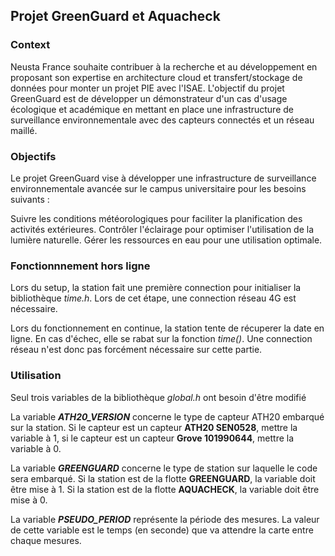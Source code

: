 ## Projet GreenGuard et Aquacheck

### Context

Neusta France souhaite contribuer à la recherche et au développement en proposant son expertise en architecture cloud et transfert/stockage de données pour monter un projet PIE avec l'ISAE. L'objectif du projet GreenGuard est de développer un démonstrateur d'un cas d'usage écologique et académique en mettant en place une infrastructure de surveillance environnementale avec des capteurs connectés et un réseau maillé.

### Objectifs

Le projet GreenGuard vise à développer une infrastructure de surveillance environnementale avancée sur le campus universitaire pour les besoins suivants :

Suivre les conditions météorologiques pour faciliter la planification des activités extérieures.
Contrôler l'éclairage pour optimiser l'utilisation de la lumière naturelle.
Gérer les ressources en eau pour une utilisation optimale.

### Fonctionnnement hors ligne

Lors du setup, la station fait une première connection pour initialiser la bibliothèque *time.h*. Lors de cet étape, une connection réseau 4G est nécessaire. 

Lors du fonctionnement en continue, la station tente de récuperer la date en ligne. En cas d'échec, elle se rabat sur la fonction *time()*. Une connection réseau n'est donc pas forcément nécessaire sur cette partie. 

### Utilisation

Seul trois variables de la bibliothèque *global.h* ont besoin d'être modifié 

La variable **_ATH20_VERSION_** concerne le type de capteur ATH20 embarqué sur la station. Si le capteur est un capteur **ATH20 SEN0528**, mettre la variable à 1, si le capteur est un capteur **Grove 101990644**, mettre la variable à 0.

La variable **_GREENGUARD_** concerne le type de station sur laquelle le code sera embarqué. Si la station est de la flotte **GREENGUARD**, la variable doit être mise à 1. Si la station est de la flotte **AQUACHECK**, la variable doit être mise à 0.

La variable **_PSEUDO_PERIOD_** représente la période des mesures. La valeur de cette variable est le temps (en seconde) que va attendre la carte entre chaque mesures.